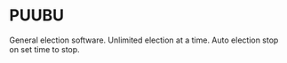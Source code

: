 # PUUBU
General election software.
Unlimited election at a time.
Auto election stop on set time to stop.
